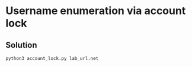 # Username enumeration via account lock

## Solution
```bash
python3 account_lock.py lab_url.net
```
